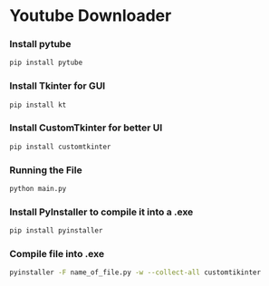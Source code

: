 # Youtube Downloader

### Install pytube 

```bash
pip install pytube
```

### Install Tkinter for GUI

```bash
pip install kt
```

### Install CustomTkinter for better UI

```bash
pip install customtkinter
```

### Running the File

```bash
python main.py
```

### Install PyInstaller to compile it into a .exe

```bash
pip install pyinstaller
```

### Compile file into .exe
```bash
pyinstaller -F name_of_file.py -w --collect-all customtikinter
```
